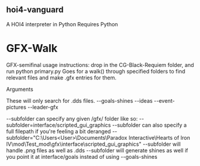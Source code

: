 ## hoi4-vanguard
A HOI4 interpreter in Python
Requires Python


# GFX-Walk
GFX-semifinal usage instructions: drop in the CG-Black-Requiem folder, and run python primary.py
Goes for a walk() through specified folders to find relevant files and make .gfx entries for them.

Arguments

These will only search for .dds files.
--goals-shines --ideas --event-pictures --leader-gfx

--subfolder can specify any given /gfx/ folder like so:  --subfolder=interface/scripted_gui_graphics
--subfolder can also specify a full filepath if you're feeling a bit deranged --subfolder="C:\Users\<User>\Documents\Paradox Interactive\Hearts of Iron IV\mod\Test_mod\gfx\interface\scripted_gui_graphics"
--subfolder will handle .png files as well as .dds
--subfolder will generate shines as well if you point it at interface/goals instead of using --goals-shines

